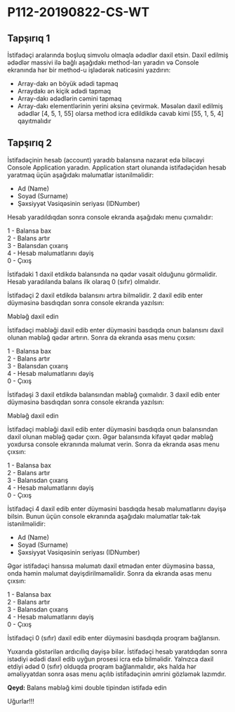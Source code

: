 # P112-20190822-CS-WT

## Tapşırıq 1

İstifadəçi aralarında boşluq simvolu olmaqla ədədlər daxil etsin. Daxil edilmiş ədədlər massivi ilə bağlı aşağıdakı method-ları yaradın və Console ekranında hər bir method-u işlədərək nəticəsini yazdırın:
- Array-dakı ən böyük ədədi tapmaq
- Arraydakı ən kiçik ədədi tapmaq
- Array-dakı ədədlərin cəmini tapmaq
- Array-dakı elementlərinin yerini əksinə çevirmək. Məsələn daxil edilmiş ədədlər [4, 5, 1, 55] olarsa method icra edildikdə cavab kimi [55, 1, 5, 4] qayıtmalıdır


## Tapşırıq 2

İstifadəçinin hesab (account) yaradıb balansına nəzarət edə biləcəyi Console Application yaradın. 
Application start olunanda istifadəçidən hesab yaratmaq üçün aşağıdakı məlumatlar istənilməlidir:
- Ad (Name)
- Soyad (Surname)
- Şəxsiyyət Vəsiqəsinin seriyası (IDNumber)

Hesab yaradıldıqdan sonra console ekranda aşağıdakı menu çıxmalıdır:

1 - Balansa bax  
2 - Balans artır  
3 - Balansdan çıxarış  
4 - Hesab məlumatlarını dəyiş  
0 - Çıxış

İstifadəki 1 daxil etdikdə balansında nə qədər vəsait olduğunu görməlidir. Hesab yaradılanda balans ilk olaraq 0 (sıfır) olmalıdır.

İstifadəçi 2 daxil etdikdə balansını artıra bilməlidir. 2 daxil edib enter düyməsinə basdıqdan sonra console ekranda yazılsın: 

Məbləğ daxil edin

İstifadəçi məbləği daxil edib enter düyməsini basdıqda onun balansını daxil olunan məbləğ qədər artırın. Sonra da ekranda əsas menu çıxsın: 

1 - Balansa bax  
2 - Balans artır  
3 - Balansdan çıxarış  
4 - Hesab məlumatlarını dəyiş  
0 - Çıxış

İstifadəşi 3 daxil etdikdə balansından məbləğ çıxmalıdır. 3 daxil edib enter düyməsinə basdıqdan sonra console ekranda yazılsın:

Məbləğ daxil edin

İstifadəçi məbləği daxil edib enter düyməsini basdıqda onun balansından daxil olunan məbləğ qədər çıxın. Əgər balansında kifayət qədər məbləğ yoxdursa console ekranında məlumat verin. Sonra da ekranda əsas menu çıxsın: 

1 - Balansa bax  
2 - Balans artır  
3 - Balansdan çıxarış  
4 - Hesab məlumatlarını dəyiş  
0 - Çıxış

İstifadəçi 4 daxil edib enter düyməsini basdıqda hesab məlumatlarını dəyişə bilsin. Bunun üçün console ekranında aşağıdakı məlumatlar tək-tək istənilməlidir:
- Ad (Name)
- Soyad (Surname)
- Şəxsiyyət Vəsiqəsinin seriyası (IDNumber)

Əgər istifadəçi hansısa məlumatı daxil etmədən enter düyməsinə bassa, onda həmin məlumat dəyişdirilməməlidir. Sonra da ekranda əsas menu çıxsın: 

1 - Balansa bax  
2 - Balans artır  
3 - Balansdan çıxarış  
4 - Hesab məlumatlarını dəyiş  
0 - Çıxış

İstifadəçi 0 (sıfır) daxil edib enter düyməsini basdıqda proqram bağlansın.

Yuxarıda göstərilən ardıcıllıq dəyişə bilər. İstifadəçi hesab yaratdıqdan sonra istədiyi ədədi daxil edib uyğun prosesi icra edə bilməlidir. Yalnızca daxil etdiyi ədəd 0 (sıfır) olduqda proqram bağlanmalıdır, əks halda hər əməliyyatdan sonra əsas menu açılıb istifadəçinin əmrini gözləmək lazımdır.

**Qeyd:** Balans məbləğ kimi double tipindən istifadə edin


Uğurlar!!!